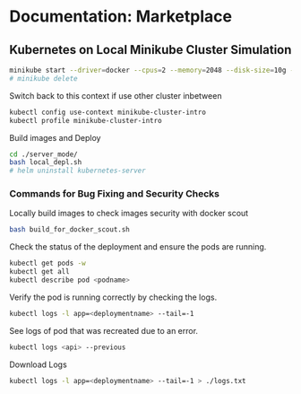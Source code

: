 # Documentation: Marketplace

## Kubernetes on Local Minikube Cluster Simulation

```bash
minikube start --driver=docker --cpus=2 --memory=2048 --disk-size=10g --profile=minikube-cluster-intro
# minikube delete
```

Switch back to this context if use other cluster inbetween
```bash
kubectl config use-context minikube-cluster-intro
kubectl profile minikube-cluster-intro
```

Build images and Deploy
```bash
cd ./server_mode/
bash local_depl.sh
# helm uninstall kubernetes-server
```

### Commands for Bug Fixing and Security Checks

Locally build images to check images security with docker scout
```bash
bash build_for_docker_scout.sh
```
Check the status of the deployment and ensure the pods are running.
```bash
kubectl get pods -w
kubectl get all
kubectl describe pod <podname>
```
Verify the pod is running correctly by checking the logs.
```bash
kubectl logs -l app=<deploymentname> --tail=-1
```
See logs of pod that was recreated due to an error.
```bash
kubectl logs <api> --previous
```
Download Logs
```bash
kubectl logs -l app=<deploymentname> --tail=-1 > ./logs.txt
```